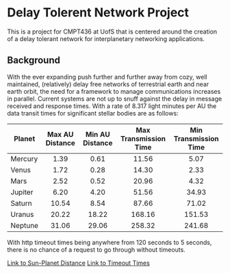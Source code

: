 # Delay Tolerent Network Project
This is a project for CMPT436 at UofS that is centered around the creation of a delay tolerant network for interplanetary networking applications. 

## Background
With the ever expanding push further and further away from cozy, well maintained, (relatively) delay free networks of terrestrial earth and near earth orbit, the need for a framework to manage communications increases in parallel. Current systems are not up to snuff against the delay in message received and response times. With a rate of 8.317 light minutes per AU the data transit times for significant stellar bodies are as follows:

| Planet | Max AU Distance | Min AU Distance | Max Transmission Time |  Min Transmission Time | 
|---------|:------------------------:|:----------------------:|:-------------------------------:|:------------------------------------:| 
|Mercury|1.39|0.61|11.56|5.07| 
|Venus|1.72|0.28|14.30|2.33| 
|Mars|2.52|0.52|20.96|4.32| 
|Jupiter|6.20|4.20|51.56|34.93| 
|Saturn|10.54|8.54|87.66|71.02| 
|Uranus|20.22|18.22|168.16|151.53| 
|Neptune|31.06|29.06|258.32|241.68| 

With http timeout times being anywhere from 120 seconds to 5 seconds, there is no chance of a request to go through without timeouts.

[Link to Sun-Planet Distance](https://en.wikipedia.org/wiki/Planet)
[Link to Timeout Times](https://www.ibm.com/support/knowledgecenter/SSPREK_7.0.0/com.ibm.itame.doc_8.0/ameb_webseal_guide/reference/ref_timeouts.html)
